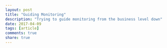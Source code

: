 ```yaml
---
layout: post
title: "Guiding Monitoring"
description: "Trying to guide monitoring from the business level down"
date: 2017-04-09
tags: [article]
comments: true
share: true
---
```


